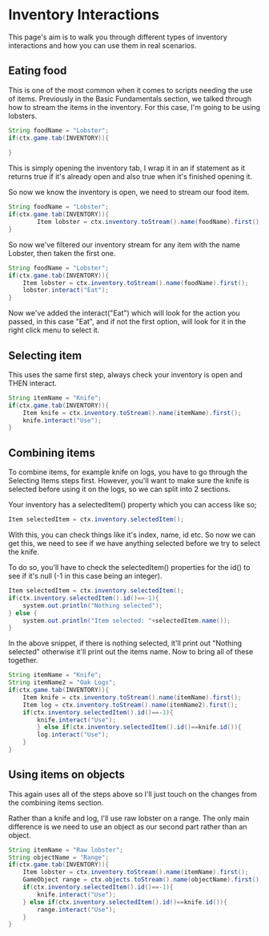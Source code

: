 # Inventory Interactions

This page's aim is to walk you through different types of inventory interactions and how you can use them in real scenarios.

## Eating food

This is one of the most common when it comes to scripts needing the use of items.
Previously in the Basic Fundamentals section, we talked through how to stream the items in the inventory. For this case, I'm going to be using lobsters.

```java
String foodName = "Lobster";
if(ctx.game.tab(INVENTORY)){
	
}
```
This is simply opening the inventory tab, I wrap it in an if statement as it returns true if it's already open and also true when it's finished opening it.

So now we know the inventory is open, we need to stream our food item.
```java
String foodName = "Lobster";
if(ctx.game.tab(INVENTORY)){
	    Item lobster = ctx.inventory.toStream().name(foodName).first();
}
```

So now we've filtered our inventory stream for any item with the name Lobster, then taken the first one.

```java
String foodName = "Lobster";
if(ctx.game.tab(INVENTORY)){
	Item lobster = ctx.inventory.toStream().name(foodName).first();
	lobster.interact("Eat");
}
```

Now we've added the interact("Eat") which will look for the action you passed, in this case "Eat", and if not the first option, will look for it in the right click menu to select it.


## Selecting item

This uses the same first step, always check your inventory is open and THEN interact.
```java
String itemName = "Knife";
if(ctx.game.tab(INVENTORY)){
	Item knife = ctx.inventory.toStream().name(itemName).first();
	knife.interact("Use");
}
```


## Combining items

To combine items, for example knife on logs, you have to go through the Selecting Items steps first. However, you'll want to make sure the knife is selected before using it on the logs, so we can split into 2 sections.

Your inventory has a selectedItem() property which you can access like so;
```java
Item selectedItem = ctx.inventory.selectedItem();
```
With this, you can check things like it's index, name, id etc. So now we can get this, we need to see if we have anything selected before we try to select the knife.

To do so, you'll have to check the selectedItem() properties for the id() to see if it's null (-1 in this case being an integer).

```java
Item selectedItem = ctx.inventory.selectedItem();
if(ctx.inventory.selectedItem().id()==-1){
	system.out.println("Nothing selected");
} else {
	system.out.println("Item selected: "+selectedItem.name());
}
```
In the above snippet, if there is nothing selected, it'll print out "Nothing selected" otherwise it'll print out the items name. Now to bring all of these together.

```java
String itemName = "Knife";
String itemName2 = "Oak Logs";
if(ctx.game.tab(INVENTORY)){
	Item knife = ctx.inventory.toStream().name(itemName).first();
	Item log = ctx.inventory.toStream().name(itemName2).first();
	if(ctx.inventory.selectedItem().id()==-1){
		knife.interact("Use");
        } else if(ctx.inventory.selectedItem().id()==knife.id()){
		log.interact("Use");
	}
}
```

## Using items on objects

This again uses all of the steps above so I'll just touch on the changes from the combining items section.

Rather than a knife and log, I'll use raw lobster on a range. The only main difference is we need to use an object as our second part rather than an object.

```java
String itemName = "Raw lobster";
String objectName = "Range";
if(ctx.game.tab(INVENTORY)){
	Item lobster = ctx.inventory.toStream().name(itemName).first();
	GameObject range = ctx.objects.toStream().name(objectName).first();
	if(ctx.inventory.selectedItem().id()==-1){
		knife.interact("Use");
	} else if(ctx.inventory.selectedItem().id()==knife.id()){
		range.interact("Use");
	}
}
```

